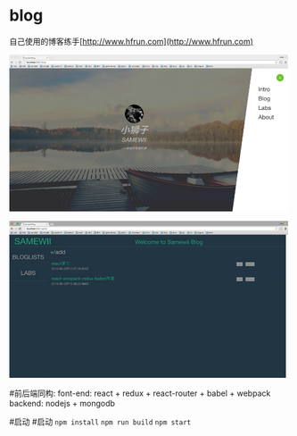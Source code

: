 # blog

自己使用的博客练手[http://www.hfrun.com](http://www.hfrun.com)


![img](snap1.png 'preview')

![img](snap2.png 'preview')

#前后端同构:
font-end: react + redux + react-router + babel + webpack
backend: nodejs + mongodb

#启动
#启动
```npm install```
```npm run build```
```npm start```


